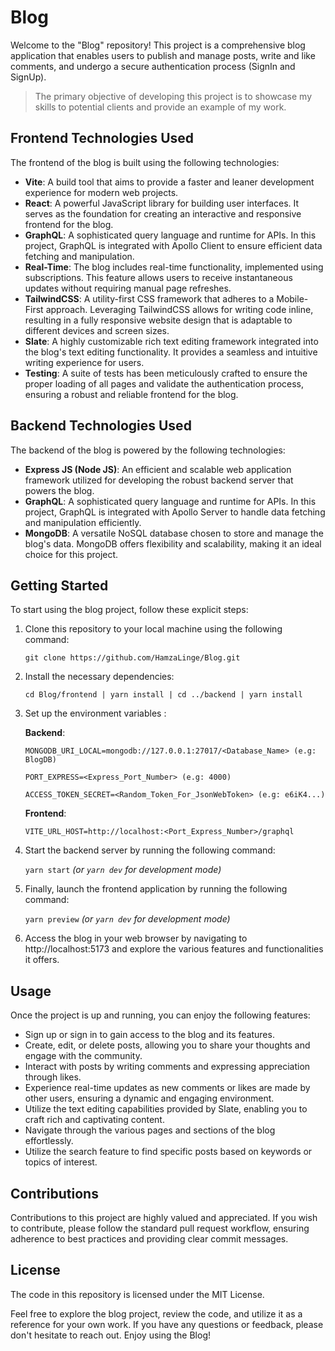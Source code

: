# Blog

Welcome to the "Blog" repository! This project is a comprehensive blog application that enables users to publish and manage posts, write and like comments, and undergo a secure authentication process (SignIn and SignUp).

> The primary objective of developing this project is to showcase my skills to potential clients and provide an example of my work.

## Frontend Technologies Used

The frontend of the blog is built using the following technologies:

- **Vite**: A build tool that aims to provide a faster and leaner development experience for modern web projects.
- **React**: A powerful JavaScript library for building user interfaces. It serves as the foundation for creating an interactive and responsive frontend for the blog.
- **GraphQL**: A sophisticated query language and runtime for APIs. In this project, GraphQL is integrated with Apollo Client to ensure efficient data fetching and manipulation.
- **Real-Time**: The blog includes real-time functionality, implemented using subscriptions. This feature allows users to receive instantaneous updates without requiring manual page refreshes.
- **TailwindCSS**: A utility-first CSS framework that adheres to a Mobile-First approach. Leveraging TailwindCSS allows for writing code inline, resulting in a fully responsive website design that is adaptable to different devices and screen sizes.
- **Slate**: A highly customizable rich text editing framework integrated into the blog's text editing functionality. It provides a seamless and intuitive writing experience for users.
- **Testing**: A suite of tests has been meticulously crafted to ensure the proper loading of all pages and validate the authentication process, ensuring a robust and reliable frontend for the blog.

## Backend Technologies Used

The backend of the blog is powered by the following technologies:

- **Express JS (Node JS)**: An efficient and scalable web application framework utilized for developing the robust backend server that powers the blog.
- **GraphQL**: A sophisticated query language and runtime for APIs. In this project, GraphQL is integrated with Apollo Server to handle data fetching and manipulation efficiently.
- **MongoDB**: A versatile NoSQL database chosen to store and manage the blog's data. MongoDB offers flexibility and scalability, making it an ideal choice for this project.

## Getting Started

To start using the blog project, follow these explicit steps:

1. Clone this repository to your local machine using the following command:

   `git clone https://github.com/HamzaLinge/Blog.git`

2. Install the necessary dependencies:

   `cd Blog/frontend |
   yarn install |
   cd ../backend |
   yarn install`

3. Set up the environment variables :

   **Backend**:

   `MONGODB_URI_LOCAL=mongodb://127.0.0.1:27017/<Database_Name> (e.g: BlogDB)`

   `PORT_EXPRESS=<Express_Port_Number> (e.g: 4000)`

   `ACCESS_TOKEN_SECRET=<Random_Token_For_JsonWebToken> (e.g: e6iK4...)`

   **Frontend**:

   `VITE_URL_HOST=http://localhost:<Port_Express_Number>/graphql`

4. Start the backend server by running the following command:

   `yarn start` _(or `yarn dev` for development mode)_

5. Finally, launch the frontend application by running the following command:

   `yarn preview` _(or `yarn dev` for development mode)_

6. Access the blog in your web browser by navigating to http://localhost:5173 and explore the various features and functionalities it offers.

## Usage

Once the project is up and running, you can enjoy the following features:

- Sign up or sign in to gain access to the blog and its features.
- Create, edit, or delete posts, allowing you to share your thoughts and engage with the community.
- Interact with posts by writing comments and expressing appreciation through likes.
- Experience real-time updates as new comments or likes are made by other users, ensuring a dynamic and engaging environment.
- Utilize the text editing capabilities provided by Slate, enabling you to craft rich and captivating content.
- Navigate through the various pages and sections of the blog effortlessly.
- Utilize the search feature to find specific posts based on keywords or topics of interest.

## Contributions

Contributions to this project are highly valued and appreciated. If you wish to contribute, please follow the standard pull request workflow, ensuring adherence to best practices and providing clear commit messages.

## License

The code in this repository is licensed under the MIT License.

Feel free to explore the blog project, review the code, and utilize it as a reference for your own work. If you have any questions or feedback, please don't hesitate to reach out. Enjoy using the Blog!
